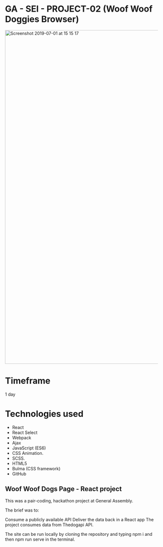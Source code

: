 # GA - SEI - PROJECT-02 (Woof Woof Doggies Browser)

<img width="1100" alt="Screenshot 2019-07-01 at 15 15 17" src="https://user-images.githubusercontent.com/47470930/60443387-10b32b80-9c13-11e9-970e-f877a2d0e975.png">


# Timeframe
1 day

# Technologies used
* React
* React Select
* Webpack
* Ajax
* JavaScript (ES6)
* CSS Animation.
* SCSS.
* HTML5
* Bulma (CSS framework)
* GitHub

## Woof Woof Dogs Page - React project

This was a pair-coding, hackathon project at General Assembly.

The brief was to:

Consume a publicly available API
Deliver the data back in a React app
The project consumes data from Thedogapi API.

The site can be run locally by cloning the repository and typing npm i and then npm run serve in the terminal.
